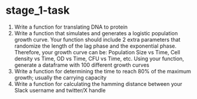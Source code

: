 # stage_1-task

1. Write a function for translating DNA to protein
2. Write a function that simulates and generates a logistic population growth curve. Your function should include 2 extra parameters that randomize the length of the lag phase and the exponential phase. Therefore, your growth curve can be: Population Size vs Time, Cell density vs Time, OD vs Time, CFU vs Time, etc. Using your function, generate a dataframe with 100 different growth curves
3. Write a function for determining the time to reach 80% of the maximum growth; usually the carrying capacity
4. Write a function for calculating the hamming distance between your Slack username and twitter/X handle 
